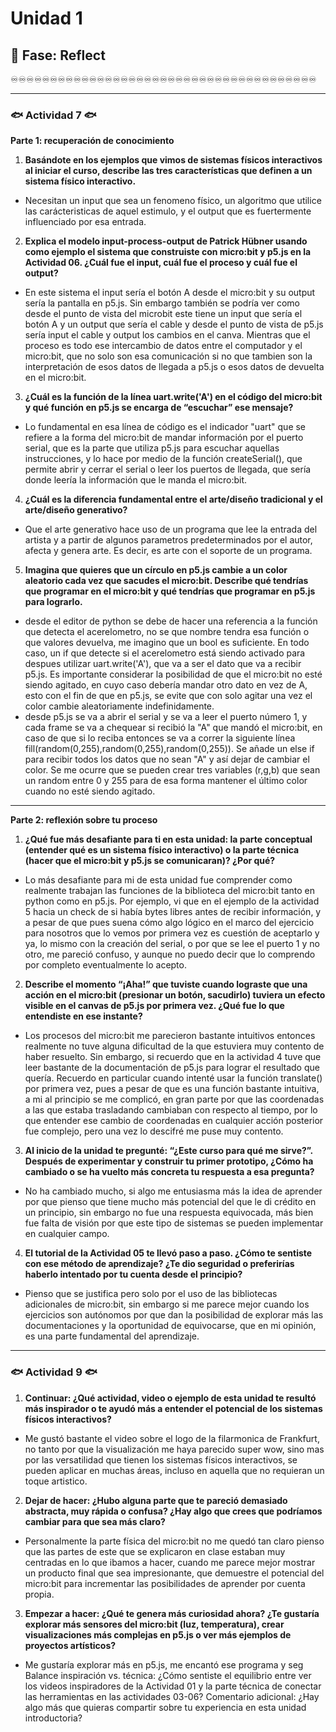 # Unidad 1

## 🤔 Fase: Reflect

♾️♾️♾️♾️♾️♾️♾️♾️♾️♾️♾️♾️♾️♾️♾️♾️♾️♾️♾️♾️♾️♾️♾️♾️♾️♾️♾️♾️♾️♾️♾️♾️♾️♾️♾️♾️♾️♾️♾️

___

### 🐟 Actividad 7 🐟

__Parte 1: recuperación de conocimiento__

1) __Basándote en los ejemplos que vimos de sistemas físicos interactivos al iniciar el curso, describe las tres características que definen a un sistema físico interactivo.__

 - Necesitan un input que sea un fenomeno físico, un algoritmo que utilice las carácteristicas de aquel estimulo, y el output que es fuertermente influenciado por esa entrada. 

2) __Explica el modelo input-process-output de Patrick Hübner usando como ejemplo el sistema que construiste con micro:bit y p5.js en la Actividad 06. ¿Cuál fue el input, cuál fue el proceso y cuál fue el output?__

 - En este sistema el input sería el botón A desde el micro:bit y su output sería la pantalla en p5.js. Sin embargo también se podría ver como desde el punto de vista del microbit este tiene un input que sería el botón A y un output que sería el cable y desde el punto de vista de p5.js sería input el cable y output los cambios en el canva. Mientras que el proceso es todo ese intercambio de datos entre el computador y el micro:bit, que no solo son esa comunicación si no que tambien son la interpretación de esos datos de llegada a p5.js o esos datos de devuelta en el micro:bit.

3) __¿Cuál es la función de la línea uart.write('A') en el código del micro:bit y qué función en p5.js se encarga de “escuchar” ese mensaje?__

 - Lo fundamental en esa línea de código es el indicador "uart" que se refiere a la forma del micro:bit de mandar información por el puerto serial, que es la parte que utiliza p5.js para escuchar aquellas instrucciones, y lo hace por medio de la función createSerial(), que permite abrir y cerrar el serial o leer los puertos de llegada, que sería donde leería la información que le manda el micro:bit.

4) __¿Cuál es la diferencia fundamental entre el arte/diseño tradicional y el arte/diseño generativo?__

 - Que el arte generativo hace uso de un programa que lee la entrada del artista y a partir de algunos parametros predeterminados por el autor, afecta y genera arte. Es decir, es arte con el soporte de un programa.  

5) __Imagina que quieres que un círculo en p5.js cambie a un color aleatorio cada vez que sacudes el micro:bit. Describe qué tendrías que programar en el micro:bit y qué tendrías que programar en p5.js para lograrlo.__

 - desde el editor de python se debe de hacer una referencia a la función que detecta el acerelometro, no se que nombre tendra esa función o que valores devuelva, me imagino que un bool es suficiente. En todo caso, un if que detecte si el acerelometro está siendo activado para despues utilizar uart.write('A'), que va a ser el dato que va a recibir p5.js. Es importante considerar la posibilidad de que el micro:bit no esté siendo agitado, en cuyo caso debería mandar otro dato en vez de A, esto con el fin de que en p5.js, se evite que con solo agitar una vez el color cambie aleatoriamente indefinidamente.
 - desde p5.js se va a abrir el serial y se va a leer el puerto número 1, y cada frame se va a chequear si recibió la "A" que mandó el micro:bit, en caso de que si lo reciba entonces se va a correr la siguiente línea fill(random(0,255),random(0,255),random(0,255)). Se añade un else if para recibir todos los datos que no sean "A" y así dejar de cambiar el color. Se me ocurre que se pueden crear tres variables (r,g,b) que sean un random entre 0 y 255 para de esa forma mantener el último color cuando no esté siendo agitado.

___

__Parte 2: reflexión sobre tu proceso__

1) __¿Qué fue más desafiante para ti en esta unidad: la parte conceptual (entender qué es un sistema físico interactivo) o la parte técnica (hacer que el micro:bit y p5.js se comunicaran)? ¿Por qué?__

 - Lo más desafiante para mi de esta unidad fue comprender como realmente trabajan las funciones de la biblioteca del micro:bit tanto en python como en p5.js. Por ejemplo, vi que en el ejemplo de la actividad 5 hacia un check de si había bytes libres antes de recibir información, y a pesar de que pues suena cómo algo lógico en el marco del ejercicio para nosotros que lo vemos por primera vez es cuestión de aceptarlo y ya, lo mismo con la creación del serial, o por que se lee el puerto 1 y no otro, me pareció confuso, y aunque no puedo decir que lo comprendo por completo eventualmente lo acepto.

2) __Describe el momento “¡Aha!” que tuviste cuando lograste que una acción en el micro:bit (presionar un botón, sacudirlo) tuviera un efecto visible en el canvas de p5.js por primera vez. ¿Qué fue lo que entendiste en ese instante?__

 - Los procesos del micro:bit me parecieron bastante intuitivos entonces realmente no tuve alguna dificultad de la que estuviera muy contento de haber resuelto. Sin embargo, si recuerdo que en la actividad 4 tuve que leer bastante de la documentación de p5.js para lograr el resultado que quería. Recuerdo en particular cuando intenté usar la función translate() por primera vez, pues a pesar de que es una función bastante intuitiva, a mi al principio se me complicó, en gran parte por que las coordenadas a las que estaba trasladando cambiaban con respecto al tiempo, por lo que entender ese cambio de coordenadas en cualquier acción posterior fue complejo, pero una vez lo descifré me puse muy contento.

3) __Al inicio de la unidad te pregunté: “¿Este curso para qué me sirve?”. Después de experimentar y construir tu primer prototipo, ¿Cómo ha cambiado o se ha vuelto más concreta tu respuesta a esa pregunta?__

 - No ha cambiado mucho, si algo me entusiasma más la idea de aprender por que pienso que tiene mucho más potencial del que le di crédito en un principio, sin embargo no fue una respuesta equivocada, más bien fue falta de visión por que este tipo de sistemas se pueden implementar en cualquier campo.

4) __El tutorial de la Actividad 05 te llevó paso a paso. ¿Cómo te sentiste con ese método de aprendizaje? ¿Te dio seguridad o preferirías haberlo intentado por tu cuenta desde el principio?__

 - Pienso que se justifica pero solo por el uso de las bibliotecas adicionales de micro:bit, sin embargo si me parece mejor cuando los ejercicios son autónomos por que dan la posibilidad de explorar más las documentaciones y la oportunidad de equivocarse, que en mi opinión, es una parte fundamental del aprendizaje.

___


### 🐟 Actividad 9 🐟

1) __Continuar: ¿Qué actividad, video o ejemplo de esta unidad te resultó más inspirador o te ayudó más a entender el potencial de los sistemas físicos interactivos?__

 - Me gustó bastante el video sobre el logo de la filarmonica de Frankfurt, no tanto por que la visualización me haya parecido super wow, sino mas por las versatilidad que tienen los sistemas físicos interactivos, se pueden aplicar en muchas áreas, incluso en aquella que no requieran un toque artistico.

2) __Dejar de hacer: ¿Hubo alguna parte que te pareció demasiado abstracta, muy rápida o confusa? ¿Hay algo que crees que podríamos cambiar para que sea más claro?__

 - Personalmente la parte física del micro:bit no me quedó tan claro pienso que las partes de este que se explicaron en clase estaban muy centradas en lo que ibamos a hacer, cuando me parece mejor mostrar un producto final que sea impresionante, que demuestre el potencial del micro:bit para incrementar las posibilidades de aprender por cuenta propia.

3) __Empezar a hacer: ¿Qué te genera más curiosidad ahora? ¿Te gustaría explorar más sensores del micro:bit (luz, temperatura), crear visualizaciones más complejas en p5.js o ver más ejemplos de proyectos artísticos?__

 - Me gustaría explorar más en p5.js, me encantó ese programa y seg
Balance inspiración vs. técnica: ¿Cómo sentiste el equilibrio entre ver los videos inspiradores de la Actividad 01 y la parte técnica de conectar las herramientas en las actividades 03-06?
Comentario adicional: ¿Hay algo más que quieras compartir sobre tu experiencia en esta unidad introductoria?
